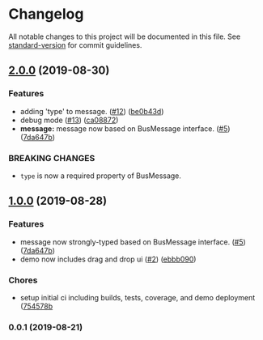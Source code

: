 # Changelog

All notable changes to this project will be documented in this file. See [standard-version](https://github.com/conventional-changelog/standard-version) for commit guidelines.

## [2.0.0](https://github.com/bakesaled/mesh-jack/compare/v0.0.1...v2.0.0) (2019-08-30)


### Features

* adding 'type' to message. ([#12](https://github.com/bakesaled/mesh-jack/issues/12)) ([be0b43d](https://github.com/bakesaled/mesh-jack/commit/be0b43d))
* debug mode ([#13](https://github.com/bakesaled/mesh-jack/issues/13)) ([ca08872](https://github.com/bakesaled/mesh-jack/commit/ca08872))
* **message:** message now based on BusMessage interface. ([#5](https://github.com/bakesaled/mesh-jack/issues/5)) ([7da647b](https://github.com/bakesaled/mesh-jack/commit/7da647b))

### BREAKING CHANGES
* `type` is now a required property of BusMessage.


## [1.0.0](https://github.com/bakesaled/mesh-jack/compare/v0.0.1...v1.0.0) (2019-08-28)


### Features

* message now strongly-typed based on BusMessage interface. ([#5](https://github.com/bakesaled/mesh-jack/issues/5)) ([7da647b](https://github.com/bakesaled/mesh-jack/commit/7da647b))
* demo now includes drag and drop ui ([#2](https://github.com/bakesaled/mesh-jack/issues/2)) ([ebbb090](https://github.com/bakesaled/mesh-jack/commit/ebbb090))

### Chores

* setup initial ci including builds, tests, coverage, and demo deployment ([754578b](https://github.com/bakesaled/mesh-jack/commit/754578b)

### 0.0.1 (2019-08-21)
